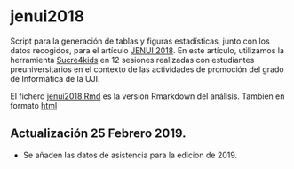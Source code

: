 # jenui2018
Script para la generación de tablas y figuras estadísticas, junto con los datos recogidos, para el artículo [JENUI 2018](http://jenui2018.uoc.edu/). En este artículo, utilizamos la herramienta [Sucre4kids](http://www.sucre.uji.es/) en 12 sesiones realizadas con estudiantes preuniversitarios en el contexto de las actividades de promoción del grado de Informática de la UJI.

El fichero [jenui2018.Rmd](jenui2018.Rmd) es la version Rmarkdown del análisis. Tambien en formato [html](jenui2018.html) 

## Actualización 25 Febrero 2019.

* Se añaden las datos de asistencia para la edicion de 2019.